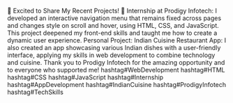 🚀 Excited to Share My Recent Projects! 🚀
Internship at Prodigy Infotech:
I developed an interactive navigation menu that remains fixed across pages and changes style on scroll and hover, using HTML, CSS, and JavaScript. This project deepened my front-end skills and taught me how to create a dynamic user experience.
Personal Project: Indian Cuisine Restaurant App:
I also created an app showcasing various Indian dishes with a user-friendly interface, applying my skills in web development to combine technology and cuisine.
Thank you to Prodigy Infotech for the amazing opportunity and to everyone who supported me!
hashtag#WebDevelopment hashtag#HTML hashtag#CSS hashtag#JavaScript hashtag#Internship hashtag#AppDevelopment hashtag#IndianCuisine hashtag#ProdigyInfotech hashtag#TechSkills
